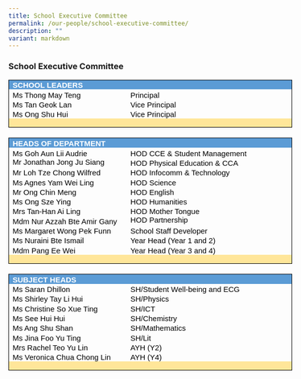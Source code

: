 ```yaml
---
title: School Executive Committee
permalink: /our-people/school-executive-committee/
description: ""
variant: markdown
---
```

### School Executive Committee

<table style="border: none;width:422.75pt;border-collapse:collapse;">
    <tbody>
        <tr>
            <td style="width: 422.75pt;border-top: 1pt solid windowtext;border-right: 1pt solid windowtext;border-left: 1pt solid windowtext;border-image: initial;border-bottom: none;background: rgb(91, 155, 213);padding: 0in 5.4pt;height: 14.5pt;vertical-align: bottom;" colspan="2">
                <p style="margin-top:0in;margin-right:0in;margin-bottom:0in;margin-left:0in;line-height:normal;font-size:15px;font-family:&quot;Calibri&quot;,sans-serif;"><strong><span style="color:white;">SCHOOL LEADERS</span></strong></p>
            </td>
        </tr>
        <tr>
            <td style="width: 152.75pt;border-top: none;border-right: none;border-bottom: none;border-image: initial;border-left: 1pt solid windowtext;padding: 0in 5.4pt;height: 14.5pt;vertical-align: bottom;">
                <p style="margin-top:0in;margin-right:0in;margin-bottom:0in;margin-left:0in;line-height:normal;font-size:15px;font-family:&quot;Calibri&quot;,sans-serif;"><span style="color:black;">Ms Thong May Teng &nbsp;</span></p>
            </td>
            <td style="width: 3.75in;border-top: none;border-bottom: none;border-left: none;border-image: initial;border-right: 1pt solid windowtext;padding: 0in 5.4pt;height: 14.5pt;vertical-align: bottom;">
                <p style="margin-top:0in;margin-right:0in;margin-bottom:0in;margin-left:0in;line-height:normal;font-size:15px;font-family:&quot;Calibri&quot;,sans-serif;"><span style="color:black;">Principal</span></p>
            </td>
        </tr>
        <tr>
            <td style="width: 152.75pt;border-top: none;border-right: none;border-bottom: none;border-image: initial;border-left: 1pt solid windowtext;padding: 0in 5.4pt;height: 14.5pt;vertical-align: bottom;">
                <p style="margin-top:0in;margin-right:0in;margin-bottom:0in;margin-left:0in;line-height:normal;font-size:15px;font-family:&quot;Calibri&quot;,sans-serif;"><span style="color:black;">Ms Tan Geok Lan&nbsp;</span></p>
            </td>
            <td style="width: 3.75in;border-top: none;border-bottom: none;border-left: none;border-image: initial;border-right: 1pt solid windowtext;padding: 0in 5.4pt;height: 14.5pt;vertical-align: bottom;">
                <p style="margin-top:0in;margin-right:0in;margin-bottom:0in;margin-left:0in;line-height:normal;font-size:15px;font-family:&quot;Calibri&quot;,sans-serif;"><span style="color:black;">Vice Principal</span></p>
            </td>
        </tr>
        <tr>
            <td style="width: 152.75pt;border-top: none;border-right: none;border-bottom: none;border-image: initial;border-left: 1pt solid windowtext;padding: 0in 5.4pt;height: 14.5pt;vertical-align: bottom;">
                <p style="margin-top:0in;margin-right:0in;margin-bottom:0in;margin-left:0in;line-height:normal;font-size:15px;font-family:&quot;Calibri&quot;,sans-serif;"><span style="color:black;">Ms Ong Shu Hui</span></p>
            </td>
            <td style="width: 3.75in;border-top: none;border-bottom: none;border-left: none;border-image: initial;border-right: 1pt solid windowtext;padding: 0in 5.4pt;height: 14.5pt;vertical-align: bottom;">
                <p style="margin-top:0in;margin-right:0in;margin-bottom:0in;margin-left:0in;line-height:normal;font-size:15px;font-family:&quot;Calibri&quot;,sans-serif;"><span style="color:black;">Vice Principal</span></p>
            </td>
        </tr>
        <tr>
            <td style="width: 152.75pt;border-top: none;border-left: 1pt solid windowtext;border-bottom: 1pt solid windowtext;border-right: none;background: rgb(255, 230, 153);padding: 0in 5.4pt;height: 7pt;vertical-align: bottom;">
                <p style="margin-top:0in;margin-right:0in;margin-bottom:0in;margin-left:0in;line-height:normal;font-size:15px;font-family:&quot;Calibri&quot;,sans-serif;"><span style="color:black;">&nbsp;</span></p>
            </td>
            <td style="width: 3.75in;border-top: none;border-left: none;border-bottom: 1pt solid windowtext;border-right: 1pt solid windowtext;background: rgb(255, 230, 153);padding: 0in 5.4pt;height: 7pt;vertical-align: bottom;">
                <p style="margin-top:0in;margin-right:0in;margin-bottom:0in;margin-left:0in;line-height:normal;font-size:15px;font-family:&quot;Calibri&quot;,sans-serif;"><span style="color:black;">&nbsp;</span></p>
            </td>
        </tr>
        <tr>
            <td style="width: 192.75pt;border-top: none;border-right: none;border-left: none;border-image: initial;border-bottom: 1pt solid windowtext;padding: 0in 5.4pt;height: 7pt;vertical-align: bottom;"><br></td>
            <td style="width: 3.75in;border-top: none;border-right: none;border-left: none;border-image: initial;border-bottom: 1pt solid windowtext;padding: 0in 5.4pt;height: 7pt;vertical-align: bottom;"><br></td>
        </tr>
        <tr>
            <td style="width: 422.75pt;border-top: none;border-left: 1pt solid windowtext;border-bottom: none;border-right: 1pt solid windowtext;background: rgb(91, 155, 213);padding: 0in 5.4pt;height: 14.5pt;vertical-align: bottom;" colspan="2">
                <p style="margin-top:0in;margin-right:0in;margin-bottom:0in;margin-left:0in;line-height:normal;font-size:15px;font-family:&quot;Calibri&quot;,sans-serif;"><strong><span style="color:white;">HEADS OF DEPARTMENT</span></strong></p>
            </td>
        </tr>
        <tr>
            <td style="width: 152.75pt;border-top: none;border-right: none;border-bottom: none;border-image: initial;border-left: 1pt solid windowtext;padding: 0in 5.4pt;height: 14.5pt;vertical-align: bottom;">
                <p style="margin-top:0in;margin-right:0in;margin-bottom:0in;margin-left:0in;line-height:normal;font-size:15px;font-family:&quot;Calibri&quot;,sans-serif;"><span style="color:black;">Ms Goh Aun Lii Audrie&nbsp;</span></p>
            </td>
            <td style="width: 3.75in;border-top: none;border-bottom: none;border-left: none;border-image: initial;border-right: 1pt solid windowtext;padding: 0in 5.4pt;height: 14.5pt;vertical-align: bottom;">
                <p style="margin-top:0in;margin-right:0in;margin-bottom:0in;margin-left:0in;line-height:normal;font-size:15px;font-family:&quot;Calibri&quot;,sans-serif;"><span style="color:black;">HOD CCE &amp; Student Management</span></p>
            </td>
        </tr>
        <tr>
            <td style="width: 152.75pt;border-top: none;border-right: none;border-bottom: none;border-image: initial;border-left: 1pt solid windowtext;padding: 0in 5.4pt;height: 14.5pt;vertical-align: top;">
                <p style="margin-top:0in;margin-right:0in;margin-bottom:0in;margin-left:0in;line-height:normal;font-size:15px;font-family:&quot;Calibri&quot;,sans-serif;"><span style="color:black;">Mr Jonathan Jong Ju Siang&nbsp;</span></p>
            </td>
            <td style="width: 3.75in;border-top: none;border-bottom: none;border-left: none;border-image: initial;border-right: 1pt solid windowtext;padding: 0in 5.4pt;height: 14.5pt;vertical-align: bottom;">
                <p style="margin-top:0in;margin-right:0in;margin-bottom:0in;margin-left:0in;line-height:normal;font-size:15px;font-family:&quot;Calibri&quot;,sans-serif;"><span style="color:black;">HOD Physical Education &amp; CCA</span></p>
            </td>
        </tr>
        <tr>
            <td style="width: 152.75pt;border-top: none;border-right: none;border-bottom: none;border-image: initial;border-left: 1pt solid windowtext;padding: 0in 5.4pt;height: 14.5pt;vertical-align: bottom;">
                <p style="margin-top:0in;margin-right:0in;margin-bottom:0in;margin-left:0in;line-height:normal;font-size:15px;font-family:&quot;Calibri&quot;,sans-serif;"><span style="color:black;">Mr Loh Tze Chong Wilfred&nbsp;</span></p>
            </td>
            <td style="width: 3.75in;border-top: none;border-bottom: none;border-left: none;border-image: initial;border-right: 1pt solid windowtext;padding: 0in 5.4pt;height: 14.5pt;vertical-align: bottom;">
                <p style="margin-top:0in;margin-right:0in;margin-bottom:0in;margin-left:0in;line-height:normal;font-size:15px;font-family:&quot;Calibri&quot;,sans-serif;"><span style="color:black;">HOD Infocomm &amp; Technology</span></p>
            </td>
        </tr>
        <tr>
            <td style="width: 152.75pt;border-top: none;border-right: none;border-bottom: none;border-image: initial;border-left: 1pt solid windowtext;padding: 0in 5.4pt;height: 14.5pt;vertical-align: bottom;">
                <p style="margin-top:0in;margin-right:0in;margin-bottom:0in;margin-left:0in;line-height:normal;font-size:15px;font-family:&quot;Calibri&quot;,sans-serif;"><span style="color:black;">Ms Agnes Yam Wei Ling</span></p>
            </td>
            <td style="width: 3.75in;border-top: none;border-bottom: none;border-left: none;border-image: initial;border-right: 1pt solid windowtext;padding: 0in 5.4pt;height: 14.5pt;vertical-align: bottom;">
                <p style="margin-top:0in;margin-right:0in;margin-bottom:0in;margin-left:0in;line-height:normal;font-size:15px;font-family:&quot;Calibri&quot;,sans-serif;"><span style="color:black;">HOD Science</span></p>
            </td>
        </tr>
        <tr>
            <td style="width: 152.75pt;border-top: none;border-right: none;border-bottom: none;border-image: initial;border-left: 1pt solid windowtext;padding: 0in 5.4pt;height: 14.5pt;vertical-align: bottom;">
                <p style="margin-top:0in;margin-right:0in;margin-bottom:0in;margin-left:0in;line-height:normal;font-size:15px;font-family:&quot;Calibri&quot;,sans-serif;"><span style="color:black;">Mr Ong Chin Meng&nbsp;</span></p>
            </td>
            <td style="width: 3.75in;border-top: none;border-bottom: none;border-left: none;border-image: initial;border-right: 1pt solid windowtext;padding: 0in 5.4pt;height: 14.5pt;vertical-align: bottom;">
                <p style="margin-top:0in;margin-right:0in;margin-bottom:0in;margin-left:0in;line-height:normal;font-size:15px;font-family:&quot;Calibri&quot;,sans-serif;"><span style="color:black;">HOD English</span></p>
            </td>
        </tr>
        <tr>
            <td style="width: 152.75pt;border-top: none;border-right: none;border-bottom: none;border-image: initial;border-left: 1pt solid windowtext;padding: 0in 5.4pt;height: 14.5pt;vertical-align: bottom;">
                <p style="margin-top:0in;margin-right:0in;margin-bottom:0in;margin-left:0in;line-height:normal;font-size:15px;font-family:&quot;Calibri&quot;,sans-serif;"><span style="color:black;">Ms Ong Sze Ying</span></p>
            </td>
            <td style="width: 3.75in;border-top: none;border-bottom: none;border-left: none;border-image: initial;border-right: 1pt solid windowtext;padding: 0in 5.4pt;height: 14.5pt;vertical-align: bottom;">
                <p style="margin-top:0in;margin-right:0in;margin-bottom:0in;margin-left:0in;line-height:normal;font-size:15px;font-family:&quot;Calibri&quot;,sans-serif;"><span style="color:black;">HOD Humanities</span></p>
            </td>
        </tr>
        <tr>
            <td style="width: 152.75pt;border-top: none;border-right: none;border-bottom: none;border-image: initial;border-left: 1pt solid windowtext;padding: 0in 5.4pt;height: 14.5pt;vertical-align: bottom;">
                <p style="margin-top:0in;margin-right:0in;margin-bottom:0in;margin-left:0in;line-height:normal;font-size:15px;font-family:&quot;Calibri&quot;,sans-serif;"><span style="color:black;">Mrs Tan-Han Ai Ling</span></p>
            </td>
            <td style="width: 3.75in;border-top: none;border-bottom: none;border-left: none;border-image: initial;border-right: 1pt solid windowtext;padding: 0in 5.4pt;height: 14.5pt;vertical-align: bottom;">
                <p style="margin-top:0in;margin-right:0in;margin-bottom:0in;margin-left:0in;line-height:normal;font-size:15px;font-family:&quot;Calibri&quot;,sans-serif;"><span style="color:black;">HOD Mother Tongue</span></p>
            </td>
        </tr>
			   <tr>
            <td style="width: 152.75pt;border-top: none;border-right: none;border-bottom: none;border-image: initial;border-left: 1pt solid windowtext;padding: 0in 5.4pt;height: 14.5pt;vertical-align: bottom;">
                <p style="margin-top:0in;margin-right:0in;margin-bottom:0in;margin-left:0in;line-height:normal;font-size:15px;font-family:&quot;Calibri&quot;,sans-serif;"><span style="color:black;">Mdm Nur Azzah Bte Amir Gany &nbsp;</span></p>
            </td>
            <td style="width: 3.75in;border-top: none;border-bottom: none;border-left: none;border-image: initial;border-right: 1pt solid windowtext;padding: 0in 5.4pt;height: 14.5pt;vertical-align: top;">
                <p style="margin-top:0in;margin-right:0in;margin-bottom:0in;margin-left:0in;line-height:normal;font-size:15px;font-family:&quot;Calibri&quot;,sans-serif;"><span style="color:black;">HOD Partnership</span></p>
            </td>
        </tr>
        <tr>
            <td style="width: 152.75pt;border-top: none;border-right: none;border-bottom: none;border-image: initial;border-left: 1pt solid windowtext;padding: 0in 5.4pt;height: 14.5pt;vertical-align: bottom;">
                <p style="margin-top:0in;margin-right:0in;margin-bottom:0in;margin-left:0in;line-height:normal;font-size:15px;font-family:&quot;Calibri&quot;,sans-serif;"><span style="color:black;">Ms Margaret Wong Pek Funn</span></p>
            </td>
            <td style="width: 3.75in;border-top: none;border-bottom: none;border-left: none;border-image: initial;border-right: 1pt solid windowtext;padding: 0in 5.4pt;height: 14.5pt;vertical-align: bottom;">
                <p style="margin-top:0in;margin-right:0in;margin-bottom:0in;margin-left:0in;line-height:normal;font-size:15px;font-family:&quot;Calibri&quot;,sans-serif;"><span style="color:black;">School Staff Developer</span></p>
            </td>
        </tr>
        <tr>
            <td style="width: 152.75pt;border-top: none;border-right: none;border-bottom: none;border-image: initial;border-left: 1pt solid windowtext;padding: 0in 5.4pt;height: 14.5pt;vertical-align: bottom;">
                <p style="margin-top:0in;margin-right:0in;margin-bottom:0in;margin-left:0in;line-height:normal;font-size:15px;font-family:&quot;Calibri&quot;,sans-serif;"><span style="color:black;">Ms Nuraini Bte Ismail&nbsp;</span></p>
            </td>
            <td style="width: 3.75in;border-top: none;border-bottom: none;border-left: none;border-image: initial;border-right: 1pt solid windowtext;padding: 0in 5.4pt;height: 14.5pt;vertical-align: bottom;">
                <p style="margin-top:0in;margin-right:0in;margin-bottom:0in;margin-left:0in;line-height:normal;font-size:15px;font-family:&quot;Calibri&quot;,sans-serif;"><span style="color:black;">Year Head (Year 1 and 2)</span></p>
            </td>
        </tr>
						  <tr>
            <td style="width: 152.75pt;border-top: none;border-right: none;border-bottom: none;border-image: initial;border-left: 1pt solid windowtext;padding: 0in 5.4pt;height: 14.5pt;vertical-align: bottom;">
                <p style="margin-top:0in;margin-right:0in;margin-bottom:0in;margin-left:0in;line-height:normal;font-size:15px;font-family:&quot;Calibri&quot;,sans-serif;"><span style="color:black;">Mdm Pang Ee Wei</span></p>
            </td>
            <td style="width: 3.75in;border-top: none;border-bottom: none;border-left: none;border-image: initial;border-right: 1pt solid windowtext;padding: 0in 5.4pt;height: 14.5pt;vertical-align: bottom;">
                <p style="margin-top:0in;margin-right:0in;margin-bottom:0in;margin-left:0in;line-height:normal;font-size:15px;font-family:&quot;Calibri&quot;,sans-serif;"><span style="color:black;">Year Head (Year 3 and 4)</span></p>
            </td>
        </tr>
        <tr>
            <td style="width: 152.75pt;border-top: none;border-left: 1pt solid windowtext;border-bottom: 1pt solid windowtext;border-right: none;background: rgb(255, 230, 153);padding: 0in 5.4pt;height: 7pt;vertical-align: bottom;">
                <p style="margin-top:0in;margin-right:0in;margin-bottom:0in;margin-left:0in;line-height:normal;font-size:15px;font-family:&quot;Calibri&quot;,sans-serif;"><span style="color:black;">&nbsp;</span></p>
            </td>
            <td style="width: 3.75in;border-top: none;border-left: none;border-bottom: 1pt solid windowtext;border-right: 1pt solid windowtext;background: rgb(255, 230, 153);padding: 0in 5.4pt;height: 7pt;vertical-align: bottom;">
                <p style="margin-top:0in;margin-right:0in;margin-bottom:0in;margin-left:0in;line-height:normal;font-size:15px;font-family:&quot;Calibri&quot;,sans-serif;"><span style="color:black;">&nbsp;</span></p>
            </td>
        </tr>
        <tr>
            <td style="width: 152.75pt;border-top: none;border-right: none;border-left: none;border-image: initial;border-bottom: 1pt solid windowtext;padding: 0in 5.4pt;height: 7pt;vertical-align: bottom;"><br></td>
            <td style="width: 3.75in;border-top: none;border-right: none;border-left: none;border-image: initial;border-bottom: 1pt solid windowtext;padding: 0in 5.4pt;height: 7pt;vertical-align: bottom;"><br></td>
        </tr>
        <tr>
            <td style="width: 422.75pt;border-top: none;border-left: 1pt solid windowtext;border-bottom: none;border-right: 1pt solid windowtext;background: rgb(91, 155, 213);padding: 0in 5.4pt;height: 14.5pt;vertical-align: bottom;" colspan="2">
                <p style="margin-top:0in;margin-right:0in;margin-bottom:0in;margin-left:0in;line-height:normal;font-size:15px;font-family:&quot;Calibri&quot;,sans-serif;"><strong><span style="color:white;">SUBJECT HEADS</span></strong></p>
            </td>
        </tr>
        <tr>
            <td style="width: 152.75pt;border-top: none;border-right: none;border-bottom: none;border-image: initial;border-left: 1pt solid windowtext;padding: 0in 5.4pt;height: 14.5pt;vertical-align: bottom;">
                <p style="margin-top:0in;margin-right:0in;margin-bottom:0in;margin-left:0in;line-height:normal;font-size:15px;font-family:&quot;Calibri&quot;,sans-serif;"><span style="color:black;">Ms Saran Dhillon</span></p>
            </td>
            <td style="width: 3.75in;border-top: none;border-bottom: none;border-left: none;border-image: initial;border-right: 1pt solid windowtext;padding: 0in 5.4pt;height: 14.5pt;vertical-align: bottom;">
                <p style="margin-top:0in;margin-right:0in;margin-bottom:0in;margin-left:0in;line-height:normal;font-size:15px;font-family:&quot;Calibri&quot;,sans-serif;"><span style="color:black;">SH/Student Well-being and ECG</span></p>
            </td>
        </tr>
        <tr>
            <td style="width: 152.75pt;border-top: none;border-right: none;border-bottom: none;border-image: initial;border-left: 1pt solid windowtext;padding: 0in 5.4pt;height: 14.5pt;vertical-align: bottom;">
                <p style="margin-top:0in;margin-right:0in;margin-bottom:0in;margin-left:0in;line-height:normal;font-size:15px;font-family:&quot;Calibri&quot;,sans-serif;"><span style="color:black;">Ms Shirley Tay Li Hui</span></p>
            </td>
            <td style="width: 3.75in;border-top: none;border-bottom: none;border-left: none;border-image: initial;border-right: 1pt solid windowtext;padding: 0in 5.4pt;height: 14.5pt;vertical-align: bottom;">
                <p style="margin-top:0in;margin-right:0in;margin-bottom:0in;margin-left:0in;line-height:normal;font-size:15px;font-family:&quot;Calibri&quot;,sans-serif;"><span style="color:black;">SH/Physics</span></p>
            </td>
        </tr>
        <tr>
            <td style="width: 152.75pt;border-top: none;border-right: none;border-bottom: none;border-image: initial;border-left: 1pt solid windowtext;padding: 0in 5.4pt;height: 14.5pt;vertical-align: bottom;">
                <p style="margin-top:0in;margin-right:0in;margin-bottom:0in;margin-left:0in;line-height:normal;font-size:15px;font-family:&quot;Calibri&quot;,sans-serif;"><span style="color:black;">Ms Christine So Xue Ting</span></p>
            </td>
            <td style="width: 3.75in;border-top: none;border-bottom: none;border-left: none;border-image: initial;border-right: 1pt solid windowtext;padding: 0in 5.4pt;height: 14.5pt;vertical-align: bottom;">
                <p style="margin-top:0in;margin-right:0in;margin-bottom:0in;margin-left:0in;line-height:normal;font-size:15px;font-family:&quot;Calibri&quot;,sans-serif;"><span style="color:black;">SH/ICT</span></p>
            </td>
        </tr>
        <tr>
            <td style="width: 152.75pt;border-top: none;border-right: none;border-bottom: none;border-image: initial;border-left: 1pt solid windowtext;padding: 0in 5.4pt;height: 14.5pt;vertical-align: bottom;">
                <p style="margin-top:0in;margin-right:0in;margin-bottom:0in;margin-left:0in;line-height:normal;font-size:15px;font-family:&quot;Calibri&quot;,sans-serif;"><span style="color:black;">Ms See Hui Hui</span></p>
            </td>
            <td style="width: 3.75in;border-top: none;border-bottom: none;border-left: none;border-image: initial;border-right: 1pt solid windowtext;padding: 0in 5.4pt;height: 14.5pt;vertical-align: bottom;">
                <p style="margin-top:0in;margin-right:0in;margin-bottom:0in;margin-left:0in;line-height:normal;font-size:15px;font-family:&quot;Calibri&quot;,sans-serif;"><span style="color:black;">SH/Chemistry</span></p>
            </td>
        </tr>
			<tr>
            <td style="width: 152.75pt;border-top: none;border-right: none;border-bottom: none;border-image: initial;border-left: 1pt solid windowtext;padding: 0in 5.4pt;height: 14.5pt;vertical-align: bottom;">
                <p style="margin-top:0in;margin-right:0in;margin-bottom:0in;margin-left:0in;line-height:normal;font-size:15px;font-family:&quot;Calibri&quot;,sans-serif;"><span style="color:black;">Ms Ang Shu Shan</span></p>
            </td>
            <td style="width: 3.75in;border-top: none;border-bottom: none;border-left: none;border-image: initial;border-right: 1pt solid windowtext;padding: 0in 5.4pt;height: 14.5pt;vertical-align: bottom;">
                <p style="margin-top:0in;margin-right:0in;margin-bottom:0in;margin-left:0in;line-height:normal;font-size:15px;font-family:&quot;Calibri&quot;,sans-serif;"><span style="color:black;">SH/Mathematics</span></p>
            </td>
        </tr>
				<tr>
            <td style="width: 152.75pt;border-top: none;border-right: none;border-bottom: none;border-image: initial;border-left: 1pt solid windowtext;padding: 0in 5.4pt;height: 14.5pt;vertical-align: bottom;">
                <p style="margin-top:0in;margin-right:0in;margin-bottom:0in;margin-left:0in;line-height:normal;font-size:15px;font-family:&quot;Calibri&quot;,sans-serif;"><span style="color:black;">Ms Jina Foo Yu Ting</span></p>
            </td>
            <td style="width: 3.75in;border-top: none;border-bottom: none;border-left: none;border-image: initial;border-right: 1pt solid windowtext;padding: 0in 5.4pt;height: 14.5pt;vertical-align: bottom;">
                <p style="margin-top:0in;margin-right:0in;margin-bottom:0in;margin-left:0in;line-height:normal;font-size:15px;font-family:&quot;Calibri&quot;,sans-serif;"><span style="color:black;">SH/Lit</span></p>
            </td>
        </tr>
        <tr>
            <td style="width: 152.75pt;border-top: none;border-right: none;border-bottom: none;border-image: initial;border-left: 1pt solid windowtext;padding: 0in 5.4pt;height: 14.5pt;vertical-align: bottom;">
                <p style="margin-top:0in;margin-right:0in;margin-bottom:0in;margin-left:0in;line-height:normal;font-size:15px;font-family:&quot;Calibri&quot;,sans-serif;"><span style="color:black;">Mrs Rachel Teo Yu Lin</span></p>
            </td>
            <td style="width: 3.75in;border-top: none;border-bottom: none;border-left: none;border-image: initial;border-right: 1pt solid windowtext;padding: 0in 5.4pt;height: 14.5pt;vertical-align: bottom;">
                <p style="margin-top:0in;margin-right:0in;margin-bottom:0in;margin-left:0in;line-height:normal;font-size:15px;font-family:&quot;Calibri&quot;,sans-serif;"><span style="color:black;">AYH (Y2)</span></p>
            </td>
        </tr>
        <tr>
            <td style="width: 152.75pt;border-top: none;border-right: none;border-bottom: none;border-image: initial;border-left: 1pt solid windowtext;padding: 0in 5.4pt;height: 14.5pt;vertical-align: bottom;">
                <p style="margin-top:0in;margin-right:0in;margin-bottom:0in;margin-left:0in;line-height:normal;font-size:15px;font-family:&quot;Calibri&quot;,sans-serif;"><span style="color:black;">Ms Veronica Chua Chong Lin</span></p>
            </td>
            <td style="width: 3.75in;border-top: none;border-bottom: none;border-left: none;border-image: initial;border-right: 1pt solid windowtext;padding: 0in 5.4pt;height: 14.5pt;vertical-align: bottom;">
                <p style="margin-top:0in;margin-right:0in;margin-bottom:0in;margin-left:0in;line-height:normal;font-size:15px;font-family:&quot;Calibri&quot;,sans-serif;"><span style="color:black;">AYH (Y4)</span></p>
            </td>
        </tr>
        <tr>
            <td style="width: 152.75pt;border-top: none;border-left: 1pt solid windowtext;border-bottom: 1pt solid windowtext;border-right: none;background: rgb(255, 230, 153);padding: 0in 5.4pt;height: 7pt;vertical-align: bottom;">
                <p style="margin-top:0in;margin-right:0in;margin-bottom:0in;margin-left:0in;line-height:normal;font-size:15px;font-family:&quot;Calibri&quot;,sans-serif;"><span style="color:black;">&nbsp;</span></p>
            </td>
            <td style="width: 3.75in;border-top: none;border-left: none;border-bottom: 1pt solid windowtext;border-right: 1pt solid windowtext;background: rgb(255, 230, 153);padding: 0in 5.4pt;height: 7pt;vertical-align: bottom;">
                <p style="margin-top:0in;margin-right:0in;margin-bottom:0in;margin-left:0in;line-height:normal;font-size:15px;font-family:&quot;Calibri&quot;,sans-serif;"><span style="color:black;">&nbsp;</span></p>
            </td>
        </tr>
    </tbody>
</table>